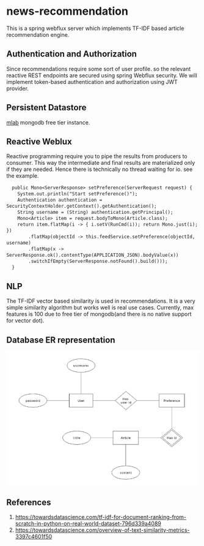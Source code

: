 # news-recommendation

This is a spring webflux server which implements TF-IDF based article recommendation engine.


## Authentication and Authorization

Since recommendations require some sort of user profile. so the relevant reactive REST
endpoints are secured using spring Webflux security. We will implement token-based authentication
and authorization using JWT provider.


## Persistent Datastore

[mlab](https://mlab.com) mongodb free tier instance.

## Reactive Weblux

Reactive programming require you to pipe the results from producers to consumer. This way the
intermediate and final results are materialized only if they are needed. Hence there is technically
no thread waiting for io. see the example.
```
  public Mono<ServerResponse> setPreference(ServerRequest request) {
    System.out.println("Start setPreference()");
    Authentication authentication = SecurityContextHolder.getContext().getAuthentication();
    String username = (String) authentication.getPrincipal();
    Mono<Article> item = request.bodyToMono(Article.class);
    return item.flatMap(i -> { i.setV(RunCmd(i)); return Mono.just(i); })
        .flatMap(objectId -> this.feedService.setPreference(objectId, username)
        .flatMap(x -> ServerResponse.ok().contentType(APPLICATION_JSON).bodyValue(x))
        .switchIfEmpty(ServerResponse.notFound().build()));
  }

```

## NLP
The TF-IDF vector based similarity is used in recommendations. It is a very simple similarity
 algorithm but works well is real use cases. Currently, max features is 100 due to
 free tier of mongodb(and there is no native support for vector dot).

## Database ER representation

![er.png](er.png)

## References
1. https://towardsdatascience.com/tf-idf-for-document-ranking-from-scratch-in-python-on-real-world-dataset-796d339a4089
2. https://towardsdatascience.com/overview-of-text-similarity-metrics-3397c4601f50

                                               




